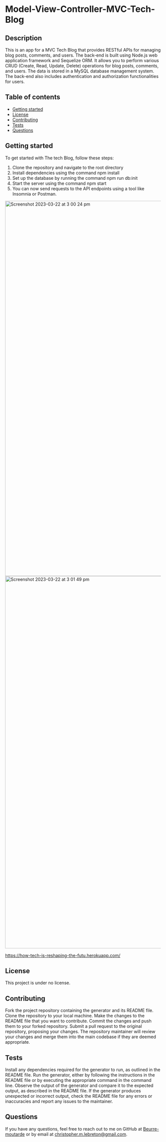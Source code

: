 # Model-View-Controller-MVC-Tech-Blog

## Description

This is an app for a MVC Tech Blog that provides RESTful APIs for managing blog posts, comments, and users. The back-end is built using Node.js web application framework and Sequelize ORM. It allows you to perform various CRUD (Create, Read, Update, Delete) operations for blog posts, comments, and users. The data is stored in a MySQL database management system. The back-end also includes authentication and authorization functionalities for users.

## Table of contents

- [Getting started](#getting-started)
- [License](#license)
- [Contributing](#contributing)
- [Tests](#tests)
- [Questions](#questions)

## Getting started

To get started with The tech Blog, follow these steps:

1. Clone the repository and navigate to the root directory
2. Install dependencies using the command npm install
3. Set up the database by running the command npm run db:init
4. Start the server using the command npm start
5. You can now send requests to the API endpoints using a tool like Insomnia or Postman.

<img width="1209" alt="Screenshot 2023-03-22 at 3 00 24 pm" src="https://user-images.githubusercontent.com/116129687/226928715-2b001bc8-7f5f-491a-841c-ab696a23eb95.png">

<img width="1200" alt="Screenshot 2023-03-22 at 3 01 49 pm" src="https://user-images.githubusercontent.com/116129687/226928828-38092dde-581a-4d16-a460-7b83d6989a6b.png">

https://how-tech-is-reshaping-the-futu.herokuapp.com/


## License

This project is under no license.
        
## Contributing

Fork the project repository containing the generator and its README file.
Clone the repository to your local machine.
Make the changes to the README file that you want to contribute.
Commit the changes and push them to your forked repository.
Submit a pull request to the original repository, proposing your changes.
The repository maintainer will review your changes and merge them into the main codebase if they are deemed appropriate.
        
## Tests

Install any dependencies required for the generator to run, as outlined in the README file.
Run the generator, either by following the instructions in the README file or by executing the appropriate command in the command line.
Observe the output of the generator and compare it to the expected output, as described in the README file.
If the generator produces unexpected or incorrect output, check the README file for any errors or inaccuracies and report any issues to the maintainer.
        
## Questions

If you have any questions, feel free to reach out to me on GitHub at [Beurre-moutarde](https://github.com/Beurre-moutarde) or by email at christopher.m.lebreton@gmail.com.
